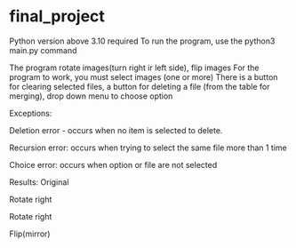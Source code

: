 # final_project

Python version above 3.10 required
To run the program, use the python3 main.py command

The program rotate images(turn right ir left side), flip images
For the program to work, you must select images (one or more)
There is a button for clearing selected files, a button for deleting a file (from the table for merging), drop down menu to choose option


Exceptions:

Deletion error - occurs when no item is selected to delete.




Recursion error: occurs when trying to select the same file more than 1 time




Choice error: occurs when option or file are not selected



Results:
Original




Rotate right




Rotate right




Flip(mirror)


